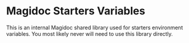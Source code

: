 # Magidoc Starters Variables
This is an internal Magidoc shared library used for starters environment variables. You most likely never will need to use this library directly. 

